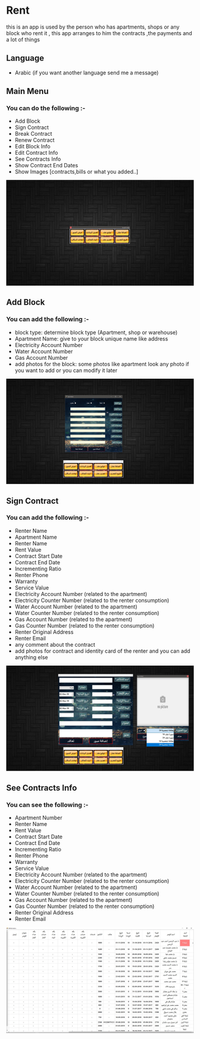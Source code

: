 # Rent
this is an app is used by the person who has apartments, shops or any block who rent it , this app arranges to him the contracts ,the payments and a lot of things

## Language 
- Arabic (if you want another language send me a message)

## Main Menu
### You can do the following :-
- Add Block
- Sign Contract
- Break Contract
- Renew Contract
- Edit Block Info
- Edit Contract Info
- See Contracts Info
- Show Contract End Dates
- Show Images [contracts,bills or what you added..]

![alt text](https://github.com/khaledsabry97/Rent/blob/master/Pictures/main%20menu.JPG)

## Add Block
### You can add the following :-
- block type: determine block type (Apartment, shop or warehouse)
- Apartment Name: give to your block unique name like address
- Electricity Account Number
- Water Account Number
- Gas Account Number
- add photos for the block: some photos like apartment look any photo if you want to add or you can modify it later

![alt text](https://github.com/khaledsabry97/Rent/blob/master/Pictures/add%20block.jpg)

## Sign Contract
### You can add the following :-
- Renter Name
- Apartment Name
- Renter Name
- Rent Value
- Contract Start Date
- Contract End Date
- Incrementing Ratio
- Renter Phone
- Warranty
- Service Value
- Electricity Account Number (related to the apartment)
- Electricity Counter Number (related to the renter consumption)
- Water Account Number (related to the apartment)
- Water Counter Number (related to the renter consumption)
- Gas Account Number (related to the apartment)
- Gas Counter Number (related to the renter consumption)
- Renter Original Address
- Renter Email
- any comment about the contract
- add photos for contract and identity card of the renter and you can add anything else

![alt text](https://github.com/khaledsabry97/Rent/blob/master/Pictures/add%20photos.jpg?raw=true)

## See Contracts Info
### You can see the following :-
- Apartment Number
- Renter Name
- Rent Value
- Contract Start Date
- Contract End Date
- Incrementing Ratio
- Renter Phone
- Warranty
- Service Value
- Electricity Account Number (related to the apartment)
- Electricity Counter Number (related to the renter consumption)
- Water Account Number (related to the apartment)
- Water Counter Number (related to the renter consumption)
- Gas Account Number (related to the apartment)
- Gas Counter Number (related to the renter consumption)
- Renter Original Address
- Renter Email

![alt text](https://github.com/khaledsabry97/Rent/blob/master/Pictures/1.JPG)




